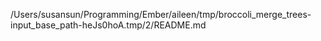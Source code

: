 /Users/susansun/Programming/Ember/aileen/tmp/broccoli_merge_trees-input_base_path-heJs0hoA.tmp/2/README.md